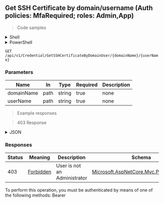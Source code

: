 
## Get SSH Certificate by domain/username (Auth policies: MfaRequired; roles: Admin,App)

<a id="opIdGetSshCertificateByDomainUserAsync"></a>

> Code samples

<details><summary>Shell</summary>


```shell
# You can also use wget
curl -X GET /api/v1/Credential/GetSSHCertificateByDomainUser/{domainName}/{userName} \
  -H 'Accept: application/json' \
  -H 'Authorization: Bearer TOKEN'

```


</details>

<details><summary>PowerShell</summary>


```powershell
# PowerShell example

$NPSUrl = "https://localhost:6500"

$Login = @{
    Login = "User"
    Password = "Password"
}
# Cookie container for multi-factor authentication
$WebSession = New-Object Microsoft.PowerShell.Commands.WebRequestSession
$Token = Invoke-RestMethod -Url "$($NPSUrl)/signinBody" -Method POST -Body (ConvertTo-Json $Login) -WebSession $WebSession -ContentType "application/json"
$Token = Invoke-RestMethod -Url "$($NPSUrl)/signin2fa" -Method Post -Body $MfaCode -Headers @{Authorization = "Bearer $Token"} -WebSession $WebSession -ContentType "application/json"

$Headers = @{
    Authorization = "Bearer $Token"
}
Invoke-RestMethod -Method GET -Url "$($NPSUrl)/api/v1/Credential/GetSSHCertificateByDomainUser/{domainName}/{userName} -Headers $Headers -ContentType "application/json"
```


</details>

`GET /api/v1/Credential/GetSSHCertificateByDomainUser/{domainName}/{userName}`

<h3 id="get-ssh-certificate-by-domain/username-(auth-policies:-mfarequired;-roles:-admin,app)-parameters">Parameters</h3>

|Name|In|Type|Required|Description|
|---|---|---|---|---|
|domainName|path|string|true|none|
|userName|path|string|true|none|

> Example responses

> 403 Response

<details><summary>JSON</summary>


```json
{
  "type": "string",
  "title": "string",
  "status": 0,
  "detail": "string",
  "instance": "string",
  "property1": null,
  "property2": null
}
```


</details>

<h3 id="get-ssh-certificate-by-domain/username-(auth-policies:-mfarequired;-roles:-admin,app)-responses">Responses</h3>

|Status|Meaning|Description|Schema|
|---|---|---|---|
|403|[Forbidden](https://tools.ietf.org/html/rfc7231#section-6.5.3)|User is not an Administrator|[Microsoft.AspNetCore.Mvc.ProblemDetails](../Models/microsoft.aspnetcore.mvc.problemdetails.md)|

<aside class="warning">
To perform this operation, you must be authenticated by means of one of the following methods:
Bearer
</aside>


